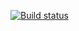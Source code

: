 [![Build status](https://ci.appveyor.com/api/projects/status/nn7qs6fdc9lm7yl0/branch/master?svg=true)](https://ci.appveyor.com/project/polina1polina/postmanecho/branch/master)
